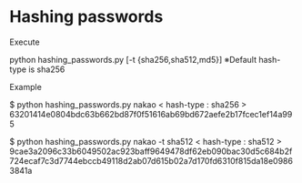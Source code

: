 # Hashing passwords 
Execute

python hashing_passwords.py <password> [-t {sha256,sha512,md5}]
※Default hash-type is sha256
  
  Example
  
  $ python hashing_passwords.py nakao
< hash-type : sha256 >
63201414e0804bdc63b662bd87f0f51616ab69bd672aefe2b17fcec1ef14a995
  
  
  
  $ python hashing_passwords.py nakao -t sha512
< hash-type : sha512 >
9cae3a2096c33b6049502ac923baff9649478df62eb090bac30d5c684b2f724ecaf7c3d7744ebccb49118d2ab07d615b02a7d170fd6310f815da18e09863841a

